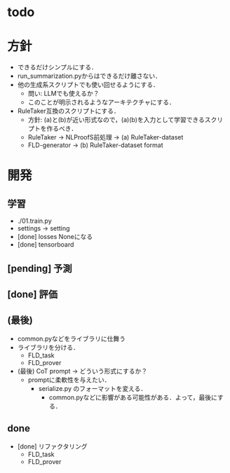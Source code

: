 # todo




# 方針
* できるだけシンプルにする．
* run_summarization.pyからはできるだけ離さない．
* 他の生成系スクリプトでも使い回せるようにする．
    - 問い: LLMでも使えるか？
    - このことが明示されるようなアーキテクチャにする．
* RuleTaker互換のスクリプトにする．
    - 方針: (a)と(b)が近い形式なので，(a)(b)を入力として学習できるスクリプトを作るべき．
    - RuleTaker -> NLProofS前処理 -> (a) RuleTaker-dataset
    - FLD-generator               -> (b) RuleTaker-dataset format




# 開発

## 学習
* ./01.train.py
* settings -> setting
* [done] losses Noneになる
* [done] tensorboard

## [pending] 予測

## [done] 評価

## (最後)
* common.pyなどをライブラリに仕舞う
* ライブラリを分ける．
    - FLD_task
    - FLD_prover
* (最後) CoT prompt -> どういう形式にするか？
    - promptに柔軟性を与えたい．
        * serialize.py のフォーマットを変える．
            * common.pyなどに影響がある可能性がある．よって，最後にする．

## done
* [done] リファクタリング
    * FLD_task
    * FLD_prover

